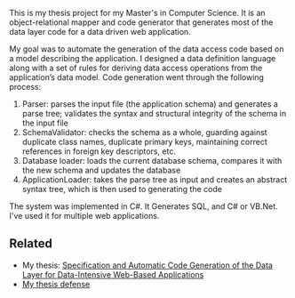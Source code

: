 This is my thesis project for my Master's in Computer Science. It is an object-relational mapper and
code generator that generates most of the data layer code for a data driven web application. 

My goal was to automate the generation of the data access code based on a model describing the
application. I designed a data definition language along with a set of rules for deriving data
access operations from the application’s data model. Code generation went through the following
process:

1. Parser: parses the input file (the application schema) and generates a parse tree; validates the syntax and structural integrity of the schema in the input file
2. SchemaValidator: checks the schema as a whole, guarding against duplicate class names, duplicate primary keys, maintaining correct references in foreign key descriptors, etc. 
3. Database loader: loads the current database schema, compares it with the new schema and updates the database
4. ApplicationLoader: takes the parse tree as input and creates an abstract syntax tree, which is then used to generating the code

The system was implemented in C#. It Generates SQL, and C# or VB.Net.  I've used it for multiple
web applications.

## Related 

* My thesis: <a href="http://localhost:8080/projects/codegenerator/thesis.pdf" target="_blank">Specification and Automatic Code Generation of the Data Layer for Data-Intensive Web-Based Applications</a>
* <a href="http://localhost:8080/projects/codegenerator/defense.pdf" target="_blank">My thesis defense</a>
